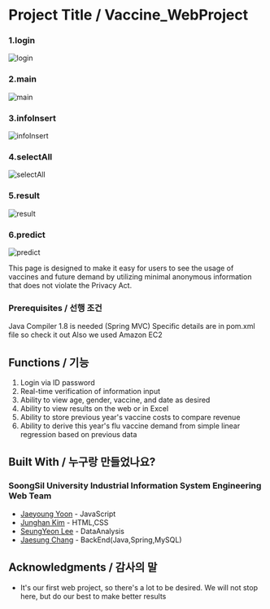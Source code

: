 # Project Title / Vaccine_WebProject

### 1.login
![login](https://user-images.githubusercontent.com/60251390/109377631-d16d3e80-790f-11eb-8b1f-bf7168d5d267.PNG)
### 2.main
![main](https://user-images.githubusercontent.com/60251390/109377632-d205d500-790f-11eb-98b2-227f737461ac.PNG)
### 3.infoInsert 
![infoInsert](https://user-images.githubusercontent.com/60251390/109377630-d16d3e80-790f-11eb-977b-aae1a0745612.PNG)
### 4.selectAll
![selectAll](https://user-images.githubusercontent.com/60251390/109377629-d0d4a800-790f-11eb-846a-fb8ef16bab6e.PNG)
### 5.result
![result](https://user-images.githubusercontent.com/60251390/109377628-cfa37b00-790f-11eb-992f-ba6e77b80d88.PNG)
### 6.predict
![predict](https://user-images.githubusercontent.com/60251390/109377635-d29e6b80-790f-11eb-9c28-3c4c0385800b.PNG)

This page is designed to make it easy for users to see the usage of vaccines and future demand by utilizing minimal anonymous information that does not violate the Privacy Act.



### Prerequisites / 선행 조건

Java Compiler 1.8 is needed
(Spring MVC)
Specific details are in pom.xml file so check it out
Also we used Amazon EC2

## Functions / 기능

1. Login via ID password
2. Real-time verification of information input
3. Ability to view age, gender, vaccine, and date as desired
4. Ability to view results on the web or in Excel
5. Ability to store previous year's vaccine costs to compare revenue
6. Ability to derive this year's flu vaccine demand from simple linear regression based on previous data


## Built With / 누구랑 만들었나요?

### SoongSil University Industrial Information System Engineering Web Team
* [Jaeyoung Yoon](https://github.com/yjy9500) - JavaScript 
* [Junghan Kim](https://github.com/kimjunghan1023) - HTML,CSS
* [SeungYeon Lee](https://github.com/isaa1107) - DataAnalysis
* [Jaesung Chang](https://github.com/kimjunghan1023) - BackEnd(Java,Spring,MySQL)



## Acknowledgments / 감사의 말

* It's our first web project, so there's a lot to be desired. We will not stop here, but do our best to make better results
